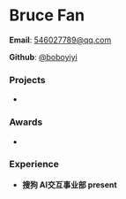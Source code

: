 # Bruce Fan

 **Email**: 546027789@qq.com

 **Github**: [@boboyiyi](https://github.com/boboyiyi)

### Projects

 - 

### Awards

- 

### Experience

- **搜狗 AI交互事业部 present**